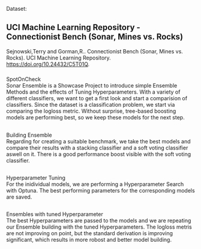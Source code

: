 Dataset:
## UCI Machine Learning Repository - Connectionist Bench (Sonar, Mines vs. Rocks)
Sejnowski,Terry and Gorman,R.. Connectionist Bench (Sonar, Mines vs. Rocks). UCI Machine Learning Repository. https://doi.org/10.24432/C5T01Q.
  
#####    
SpotOnCheck    
Sonar Ensemble is a Showcase Project to introduce simple Ensemble Methods and the effects of Tuning Hyperparameters.
With a variety of different classifiers, we want to get a first look and start a comparision of classifiers. Since the dataset
is a classification problem, we start via comparing the logloss metric.
Without surprise, tree-based boosting models are performing best, so we keep these models for the next step.
##  
Building Ensemble  
Regarding for creating a suitable benchmark, we take the best models and compare their results with a stacking classifier and a soft voting classifier aswell on it.
There is a good performance boost visible with the soft voting classifier.
##  
Hyperparameter Tuning  
For the inidividual models, we are performing a Hyperparameter Search with Optuna. The best performing parameters for the corresponding models are saved.
##  
Ensembles with tuned Hyperparameter  
The best Hyperparameters are passed to the models and we are repeating our Ensemble building with the tuned Hyperparameters.
The logloss metris are not improving on point, but the standard derivation is improving significant, which results in more robost and better model building.

